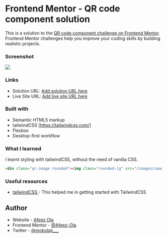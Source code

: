 # Frontend Mentor - QR code component solution

This is a solution to the [QR code component challenge on Frontend Mentor](https://www.frontendmentor.io/challenges/qr-code-component-iux_sIO_H). Frontend Mentor challenges help you improve your coding skills by building realistic projects. 

### Screenshot
![]('./../images/qr-code.png')
### Links

- Solution URL: [Add solution URL here](https://your-solution-url.com)
- Live Site URL: [Add live site URL here](https://your-live-site-url.com)

### Built with

- Semantic HTML5 markup
- tailwindCSS [https://tailwindcss.com/]
- Flexbox
- Desktop-first workflow


### What I learned

I learnt styling with tailwindCSS, without the need of vanilla CSS.

```html
<div class="qr-image rounded"><img class="rounded-lg" src="/images/image-qr-code.png" alt="QR-Image"></div>
```

### Useful resources

- [tailwindCSS ](https://www.youtube.com/watch?v=UBOj6rqRUME&t=1s) - This helped me in getting started with TailwindCSS

## Author

- Website - [Afeez Ola](https://www.your-site.com)
- Frontend Mentor - [@Afeez-Ola](https://www.frontendmentor.io/profile/Afeez-Ola)
- Twitter - [@mobolaji___](https://twitter.com/mobolaji___)


